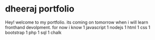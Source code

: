 # dheeraj portfolio
Hey! welcome to  my portfolio.
its coming on tomorrow when i will learn fronthand devolpment.
for now i know
1 javascript
1 nodejs
1 html
1 css
1 bootstrap
1 php
1 sql
1 chalk
